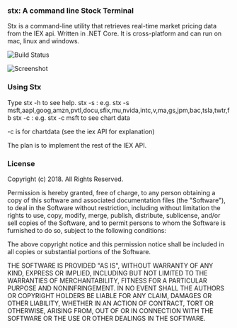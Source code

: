 ### stx: A command line Stock Terminal ###
Stx is a command-line utility that retrieves real-time market pricing data from the IEX api. Written in .NET Core. It is cross-platform and can run on mac, linux and windows.

![Build Status](https://travis-ci.org/gartdan/stockterminal.svg?branch=master "Build Status")


![Screenshot](https://raw.githubusercontent.com/gartdan/stockterminal/master/screenshot.png "Stx Screenshot")


### Using Stx ###
Type stx -h to see help.
stx -s <ticker list> : e.g. stx -s msft,aapl,goog,amzn,pvtl,docu,sfix,mu,nvida,intc,v,ma,gs,jpm,bac,tsla,twtr,fb
stx -c <ticker> : e.g. stx -c msft to  see chart data

-c is for chartdata (see the iex API for explanation)

The plan is to implement the rest of the IEX API.



### License ###
Copyright (c) 2018. All Rights Reserved.

Permission is hereby granted, free of charge, to any person obtaining
a copy of this software and associated documentation files (the
"Software"), to deal in the Software without restriction, including
without limitation the rights to use, copy, modify, merge, publish,
distribute, sublicense, and/or sell copies of the Software, and to
permit persons to whom the Software is furnished to do so, subject to
the following conditions:

The above copyright notice and this permission notice shall be
included in all copies or substantial portions of the Software.

THE SOFTWARE IS PROVIDED "AS IS", WITHOUT WARRANTY OF ANY KIND,
EXPRESS OR IMPLIED, INCLUDING BUT NOT LIMITED TO THE WARRANTIES OF
MERCHANTABILITY, FITNESS FOR A PARTICULAR PURPOSE AND
NONINFRINGEMENT. IN NO EVENT SHALL THE AUTHORS OR COPYRIGHT HOLDERS BE
LIABLE FOR ANY CLAIM, DAMAGES OR OTHER LIABILITY, WHETHER IN AN ACTION
OF CONTRACT, TORT OR OTHERWISE, ARISING FROM, OUT OF OR IN CONNECTION
WITH THE SOFTWARE OR THE USE OR OTHER DEALINGS IN THE SOFTWARE.